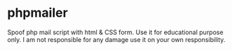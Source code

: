 # phpmailer
Spoof php mail script with html &amp; CSS form.
Use it for educational purpose only.
I am not responsible for any damage use it on your own responsibility.
